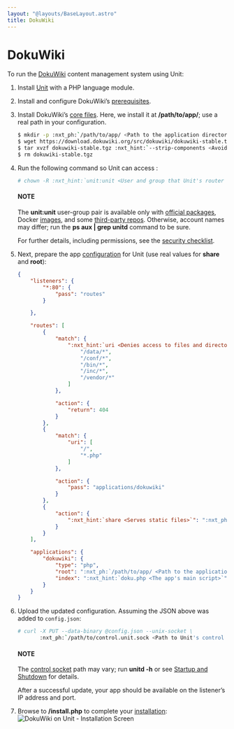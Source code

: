 ```yaml
---
layout: "@layouts/BaseLayout.astro"
title: DokuWiki
---
```

# DokuWiki

To run the [DokuWiki](https://www.dokuwiki.org) content management system
using Unit:

1. Install [Unit](../installation.md#installation-precomp-pkgs) with a PHP language module.
2. Install and configure DokuWiki’s [prerequisites](https://www.dokuwiki.org/requirements).
3. Install DokuWiki’s [core files](https://www.dokuwiki.org/install).  Here, we install it at **/path/to/app/**; use
   a real path in your configuration.
   ```bash
   $ mkdir -p :nxt_ph:`/path/to/app/ <Path to the application directory; use a real path in your configuration>` && cd :nxt_ph:`/path/to/app/ <Path to the application directory; use a real path in your configuration>`
   $ wget https://download.dokuwiki.org/src/dokuwiki/dokuwiki-stable.tgz
   $ tar xvzf dokuwiki-stable.tgz :nxt_hint:`--strip-components <Avoids creating a redundant subdirectory>`=1
   $ rm dokuwiki-stable.tgz
   ```
4. Run the following command so Unit can access :
   ```bash
   # chown -R :nxt_hint:`unit:unit <User and group that Unit's router runs as by default>` :nxt_ph:`/path/to/app/ <Path to the application files such as /data/www/app/; use a real path in your commands>`
   ```

   #### NOTE
   The **unit:unit** user-group pair is available only with [official
   packages](../installation.md#installation-precomp-pkgs), Docker [images](../installation.md#installation-docker), and some [third-party repos](../installation.md#installation-community-repos).  Otherwise, account names may differ; run
   the **ps aux | grep unitd** command to be sure.

   For further details, including permissions, see the [security checklist](security.md#security-apps).
5. Next, prepare the app [configuration](../configuration.md#configuration-php) for Unit (use
   real values for **share** and **root**):
   ```json
   {
       "listeners": {
           "*:80": {
               "pass": "routes"
           }

       },

       "routes": [
           {
               "match": {
                   ":nxt_hint:`uri <Denies access to files and directories best kept private>`": [
                       "/data/*",
                       "/conf/*",
                       "/bin/*",
                       "/inc/*",
                       "/vendor/*"
                   ]
               },

               "action": {
                   "return": 404
               }
           },
           {
               "match": {
                   "uri": [
                       "/",
                       "*.php"
                   ]
               },

               "action": {
                   "pass": "applications/dokuwiki"
               }
           },
           {
               "action": {
                   ":nxt_hint:`share <Serves static files>`": ":nxt_ph:`/path/to/app <Path to the application directory; use a real path in your configuration>`$uri",
               }
           }
       ],

       "applications": {
           "dokuwiki": {
               "type": "php",
               "root": ":nxt_ph:`/path/to/app/ <Path to the application directory; use a real path in your configuration>`",
               "index": ":nxt_hint:`doku.php <The app's main script>`"
           }
       }
   }
   ```
6. Upload the updated configuration.  Assuming the JSON above was added to
   `config.json`:
   ```bash
   # curl -X PUT --data-binary @config.json --unix-socket \
          :nxt_ph:`/path/to/control.unit.sock <Path to Unit's control socket in your installation>` :nxt_hint:`http://localhost/config/ <Path to the config section in Unit's control API>`
   ```

   #### NOTE
   The [control socket](../controlapi.md#configuration-socket) path may vary; run
   **unitd -h** or see [Startup and Shutdown](source.md#source-startup) for details.

   After a successful update, your app should be available on the listener’s IP
   address and port.
7. Browse to **/install.php** to complete your [installation](https://www.dokuwiki.org/installer):
   ![DokuWiki on Unit - Installation Screen](/dokuwiki.png)
